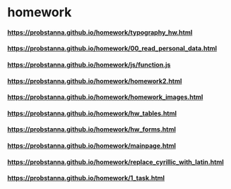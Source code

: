 # homework
#### https://probstanna.github.io/homework/typography_hw.html
#### https://probstanna.github.io/homework/00_read_personal_data.html
#### https://probstanna.github.io/homework/js/function.js
#### https://probstanna.github.io/homework/homework2.html
#### https://probstanna.github.io/homework/homework_images.html
#### https://probstanna.github.io/homework/hw_tables.html
#### https://probstanna.github.io/homework/hw_forms.html
#### https://probstanna.github.io/homework/mainpage.html
#### https://probstanna.github.io/homework/replace_cyrillic_with_latin.html
#### https://probstanna.github.io/homework/1_task.html
